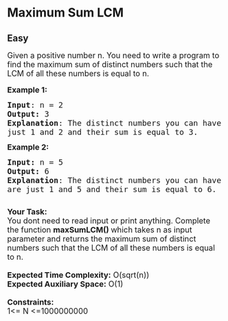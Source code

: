 # Maximum Sum LCM
## Easy
<div class="problems_problem_content__Xm_eO"><p><span style="font-size:18px">Given a positive number n. You need to write a program to find the maximum sum of distinct numbers such that the LCM of all these numbers is equal to n.</span><br>
<br>
<span style="font-size:18px"><strong>Example 1:</strong></span></p>

<pre><span style="font-size:18px"><strong>Input</strong>: n = 2
<strong>Output:</strong>&nbsp;3&nbsp;
<strong>Explanation</strong>: The distinct numbers you can have are 
just 1 and 2 and their sum is equal to 3.</span></pre>

<p><span style="font-size:18px"><strong>Example 2:</strong></span></p>

<pre><span style="font-size:18px"><strong>Input: </strong>n = 5
<strong>Output:&nbsp;</strong>6
<strong>Explanation</strong>: The distinct numbers you can have 
are just 1 and 5 and their sum is equal to 6.
</span></pre>

<p><br>
<span style="font-size:18px"><strong>Your Task:&nbsp;&nbsp;</strong><br>
You dont need to read input or print anything. Complete the function <strong>maxSumLCM()&nbsp;</strong>which takes n&nbsp;as input parameter and returns the maximum sum of distinct numbers such that the LCM of all these numbers is equal to n.<br>
<br>
<strong>Expected Time Complexity:</strong> O(sqrt(n))<br>
<strong>Expected Auxiliary Space:</strong> O(1)<br>
<br>
<strong>Constraints:</strong><br>
1&lt;= N&nbsp;&lt;=1000000000</span></p>
</div>